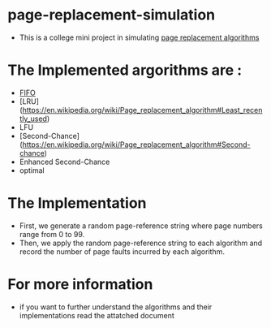 # page-replacement-simulation
- This is a college mini project in simulating [page replacement algorithms](https://en.wikipedia.org/wiki/Page_replacement_algorithm)
# The Implemented argorithms are :
- [FIFO](https://en.wikipedia.org/wiki/Page_replacement_algorithm#First-in,_first-out)
- [LRU] 
(https://en.wikipedia.org/wiki/Page_replacement_algorithm#Least_recently_used)
- LFU
- [Second-Chance] 
(https://en.wikipedia.org/wiki/Page_replacement_algorithm#Second-chance)
- Enhanced Second-Chance
- optimal

# The Implementation
- First, we generate a random page-reference string where page numbers range from 0 to 99.
- Then, we apply the random page-reference string to each algorithm and record the number of page faults incurred by each algorithm.

# For more information
- if you want to further understand the algorithms and their implementations read the attatched document
